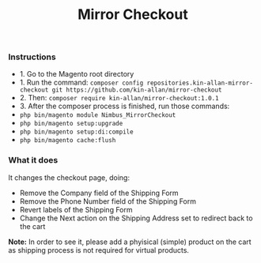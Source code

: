 <p align="center">
    <h1 align="center">Mirror Checkout</h1>
    <br>
</p>

<h3>Instructions</h3>

<ul>
    <li>1. Go to the Magento root directory</li>
    <li>1. Run the command: <code>composer config repositories.kin-allan-mirror-checkout git https://github.com/kin-allan/mirror-checkout</code></li>
    <li>2. Then: <code>composer require kin-allan/mirror-checkout:1.0.1</code></li>
    <li>3. After the composer process is finished, run those commands:</li>
    <li><code>php bin/magento module Nimbus_MirrorCheckout</code></li>
    <li><code>php bin/magento setup:upgrade</code></li>
    <li><code>php bin/magento setup:di:compile</code></li>
    <li><code>php bin/magento cache:flush</code></li>
</ul>

<h3>What it does</h3>
<p>It changes the checkout page, doing: </p>
<ul>
    <li>Remove the Company field of the Shipping Form</li>
    <li>Remove the Phone Number field of the Shipping Form</li>
    <li>Revert labels of the Shipping Form</li>
    <li>Change the Next action on the Shipping Address set to redirect back to the cart</li>
</ul>
<strong>Note:</strong> In order to see it, please add a phyisical (simple) product on the cart as shipping process is not required for virtual products.
